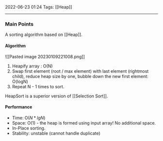 2022-06-23 01:24
Tags: [[Heap]]
- - - - - - - - - - - - - - - - - - - - - - - - - - - - -   

### Main Points
A sorting algorithm based on [[Heap]].

#### Algorithm

![[Pasted image 20230109221008.png]]

1. Heapify array : O(N) 
2. Swap first element (root / max element) with last element (rightmost child), reduce heap size by one, bubble down the new first element: O(logN)
3. Repeat N - 1 times to sort.

HeapSort is a superior version of [[Selection Sort]].

#### Performance
- Time: O($N * lgN$)
- Space: O(1) - the heap is formed using input array! No additional space.
- In-Place sorting.
- Stability: unstable (cannot handle duplicate)